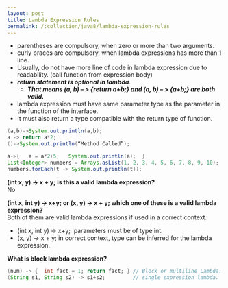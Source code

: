 ```yaml
---
layout: post
title: Lambda Expression Rules
permalink: /:collection/java8/lambda-expression-rules
---
```


- parentheses are compulsory, when zero or more than two arguments. 
- curly braces are compulsory, when lambda expressions has more than 1 line. 
- Usually, do not have more line of code in lambda expression due to readability. (call function from expression body)
- ***return statement is optional in lambda***.
    - ***That means (a, b) – > {return a+b;} and (a, b) – > {a+b;} are both valid.***
- lambda expression must have same parameter type as the parameter in the function of the interface.
- It must also return a type compatible with the return type of function.

```java
(a,b)->System.out.println(a,b);
a -> return a*2;
()->System.out.println(“Method Called”);

a->{   a = a*2+5;   System.out.println(a);  }
List<Integer> numbers = Arrays.asList(1, 2, 3, 4, 5, 6, 7, 8, 9, 10);
numbers.forEach(t -> System.out.println(t));
```

**(int x, y) -> x + y; is this a valid lambda expression?**  
No

**(int x, int y) -> x+y; or (x, y) -> x + y; which one of these is a valid lambda expression?**  
Both of them are valid lambda expressions if used in a correct context.
* (int x, int y) -> x+y;     parameters must be of type int.
* (x, y) -> x + y;         in correct context, type can be inferred for the lambda expression.

**What is block lambda expression?**  

```java
(num) -> {  int fact = 1; return fact; } // Block or multiline Lambda.
(String s1, String s2) -> s1+s2;         // single expression lambda.
```
